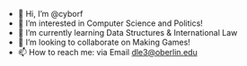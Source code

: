 - 👋 Hi, I’m @cyborf
- 👀 I’m interested in Computer Science and Politics!
- 🌱 I’m currently learning Data Structures & International Law
- 💞️ I’m looking to collaborate on Making Games!
- 📫 How to reach me: via Email dle3@oberlin.edu

<!---
cyborf/cyborf is a ✨ special ✨ repository because its `README.md` (this file) appears on your GitHub profile.
You can click the Preview link to take a look at your changes.
--->
